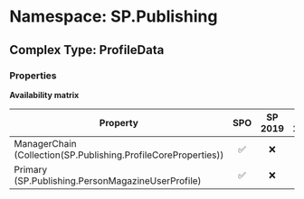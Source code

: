 # Namespace: SP.Publishing

## Complex Type: ProfileData

### Properties

**Availability matrix**

Property | SPO | SP 2019 | SP 2016 | SP 2013
----------|:---:|:-------:|:-------:|:-------:
ManagerChain (Collection(SP.Publishing.ProfileCoreProperties)) | ✅ | ❌ | ❌ | ❌
Primary (SP.Publishing.PersonMagazineUserProfile) | ✅ | ❌ | ❌ | ❌